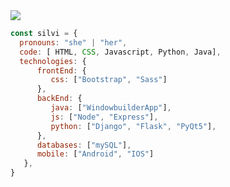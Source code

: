 


<a href="https://www.linkedin.com/in/silvia-sanjose" target="blank">
  <img src="https://img.shields.io/badge/-silviasanjose-blue?style=flat-square&logo=Linkedin&logoColor=white" />
</a>



```javascript
const silvi = {
  pronouns: "she" | "her",
  code: [ HTML, CSS, Javascript, Python, Java],
  technologies: {
      frontEnd: {
         css: ["Bootstrap", "Sass"]
      },
      backEnd: {
         java: ["WindowbuilderApp"],
         js: ["Node", "Express"],
         python: ["Django", "Flask", "PyQt5"],
      },
      databases: ["mySQL"],
      mobile: ["Android", "IOS"]
   },   
}
```




